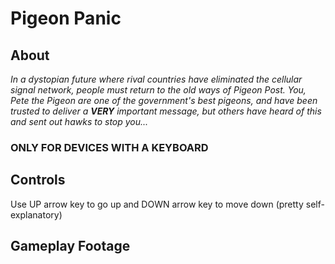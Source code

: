 # Pigeon Panic

## About
  _In a dystopian future where rival countries have eliminated the cellular signal network, people must return to the old ways of Pigeon Post. You, Pete the Pigeon are one of the government's best pigeons, and have been trusted to deliver a **VERY** important message, but others have heard of this and sent out hawks to stop you..._
### ONLY FOR DEVICES WITH A KEYBOARD

## Controls
Use UP arrow key to go up and DOWN arrow key to move down (pretty self-explanatory)

## Gameplay Footage
